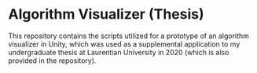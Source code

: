 # Algorithm Visualizer (Thesis)

This repository contains the scripts utilized for a prototype of an algorithm visualizer in Unity, which was used as a supplemental application to my undergraduate thesis at Laurentian University in 2020 (which is also provided in the repository).

